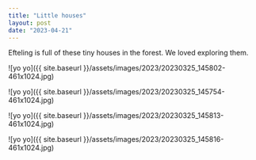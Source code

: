 ```yaml
---
title: "Little houses"
layout: post
date: "2023-04-21"
---
```


Efteling is full of these tiny houses in the forest. We loved exploring them.

![yo yo]({{ site.baseurl }}/assets/images/2023/20230325_145802-461x1024.jpg)

![yo yo]({{ site.baseurl }}/assets/images/2023/20230325_145754-461x1024.jpg)

![yo yo]({{ site.baseurl }}/assets/images/2023/20230325_145813-461x1024.jpg)

![yo yo]({{ site.baseurl }}/assets/images/2023/20230325_145816-461x1024.jpg)
